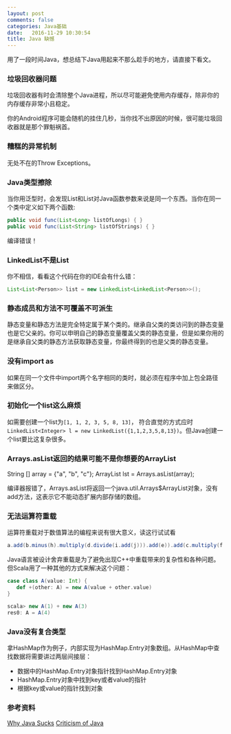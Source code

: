 ```yaml
---
layout: post
comments: false
categories: Java基础
date:   2016-11-29 10:30:54
title: Java 缺憾
---
```


<div id="toc"></div>


用了一段时间Java，想总结下Java用起来不那么趁手的地方，请直接下看文。

### 垃圾回收器问题
垃圾回收器有时会清除整个Java进程，所以尽可能避免使用内存缓存，除非你的内存缓存非常小且稳定。

你的Android程序可能会随机的挂住几秒，当你找不出原因的时候，很可能垃圾回收器就是那个罪魁祸首。

### 糟糕的异常机制
无处不在的Throw Exceptions。


### Java类型擦除
当你用泛型时，会发现List<Long>和List<String>对Java函数参数来说是同一个东西。当你在同一个类中定义如下两个函数:

```java
public void func(List<Long> listOfLongs) { }
public void func(List<String> listOfStrings) { }
```

编译错误！

### LinkedList不是List
你不相信，看看这个代码在你的IDE会有什么错：

```java
List<List<Person>> list = new LinkedList<LinkedList<Person>>();
```

### 静态成员和方法不可覆盖不可派生
静态变量和静态方法是完全特定属于某个类的。继承自父类的类访问到的静态变量也是它父亲的。你可以申明自己的静态变量覆盖父类的静态变量，但是如果你用的是继承自父类的静态方法获取静态变量，你最终得到的也是父类的静态变量。

### 没有import as
如果在同一个文件中import两个名字相同的类时，就必须在程序中加上包全路径来做区分。


### 初始化一个list这么麻烦
如需要创建一个list为`[1, 1, 2, 3, 5, 8, 13]`， 符合直觉的方式应时`LinkedList<Integer> l = new LinkedList({1,1,2,3,5,8,13})`。但Java创建一个list要比这复杂很多。

### Arrays.asList返回的结果可能不是你想要的ArrayList

String [] array = {"a", "b", "c"};
ArrayList<String> lst = Arrays.asList(array);

编译器报错了，Arrays.asList将返回一个java.util.Arrays$ArrayList对象，没有add方法，这表示它不能动态扩展内部存储的数组。

### 无法运算符重载
运算符重载对于数值算法的编程来说有很大意义，读这行试试看

```java
a.add(b.minus(h).multiply(d.divide(i.add(j))).add(e)).add(c.‌​multiply(f.minus(g.d‌​ivide(j))))
```

Java语言被设计舍弃重载是为了避免出现C++中重载带来的复杂性和各种问题。但Scala用了一种其他的方式来解决这个问题：

```scala
case class A(value: Int) {
   def +(other: A) = new A(value + other.value)
}

scala> new A(1) + new A(3)                                                           
res0: A = A(4)
```

### Java没有复合类型
拿HashMap作为例子，内部实现为HashMap.Entry对象数组。从HashMap中查找数据将需要讲过两层间接层：

- 数据中的HashMap.Entry对象指针找到HashMap.Entry对象
- HashMap.Entry对象中找到key或者value的指针
- 根据key或value的指针找到对象




### 参考资料
[Why Java Sucks](http://tech.jonathangardner.net/wiki/Why_Java_Sucks)
[Criticism of Java](https://en.wikipedia.org/wiki/Criticism_of_Java)

<script type="text/javascript">
$(document).ready(function() {
    $('#toc').toc({ listType: 'ul', title: "<i>目录</i>" });
});
</script>
